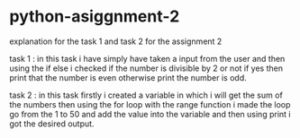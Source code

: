 # python-asiggnment-2
explanation for the task 1 and task 2 for the assignment 2 

task 1 :
in this task i have simply have taken a input from the user and then using the if else i checked if the number is divisible by 2 or not if yes then print that the number is even otherwise print the number is odd.

task 2 :
in this task firstly i created a variable in which i will get the sum of the numbers then using the for loop with the range function i made the loop go from the 1 to 50 and add the value into the variable and then using print i got the desired output.
